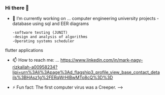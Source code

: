 ### Hi there 👋






- 🔭 I’m currently working on ... computer engineering university projects -database using sql and EER diagrams


      -software testing (JUNIT)
      -design and analysis of algorithms
      -Operating systems scheduler
      

flutter applications

- 📫 How to reach me: ...
https://www.linkedin.com/in/mark-nagy-rizkallah-a00958234?lipi=urn%3Ali%3Apage%3Ad_flagship3_profile_view_base_contact_details%3BHAsz1g%2FERqWrHlBwMTo8cQ%3D%3D


- ⚡ Fun fact: The first computer virus was a Creeper.
-->
